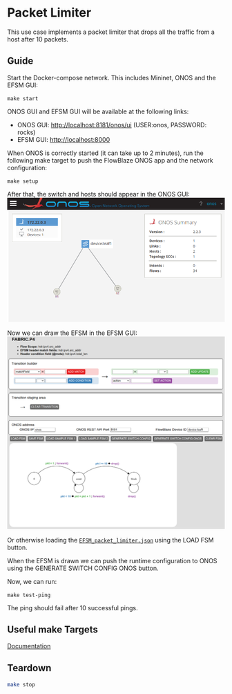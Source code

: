 # Packet Limiter
This use case implements a packet limiter that drops all the traffic from a host
after 10 packets.

## Guide

Start the Docker-compose network. This includes Mininet, ONOS and the EFSM GUI:
```
make start
```
ONOS GUI and EFSM GUI will be available at the following links:
- ONOS GUI: [http://localhost:8181/onos/ui](http://localhost:8181/onos/ui) 
(USER:onos, PASSWORD: rocks)
- EFSM GUI: [http://localhost:8000](http://localhost:8000)

When ONOS is correctly started (it can take up to 2 minutes), run the following
make target to push the FlowBlaze ONOS app and the network configuration:
```
make setup
```

After that, the switch and hosts should appear in the ONOS GUI:
![](packet_limiter_onos_gui.png)

Now we can draw the EFSM in the EFSM GUI:
![](packet_limiter_efsm_gui.png)

Or otherwise loading the [`EFSM_packet_limiter.json`](EFSM_packet_limiter.json)
using the LOAD FSM button.

When the EFSM is drawn we can push the runtime configuration to ONOS using the 
GENERATE SWITCH CONFIG ONOS button.

Now, we can run:
```
make test-ping
```
The ping should fail after 10 successful pings.

## Useful make Targets
[Documentation](../../docs/useful_make_targets.md)


## Teardown
```bash
make stop
```
